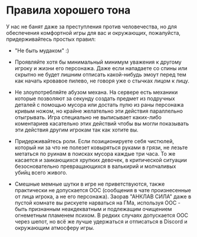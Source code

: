 # Правила хорошего тона

У нас не банят даже за преступления против человечества, но для обеспечения комфортной игры для вас и окружающих, пожалуйста, придерживайтесь простых правил:

- "Не быть мудаком" :)

- Проявляйте хотя бы минимальный минимум уважения к другому игроку и жизни его персонажа. Даже если нападаете со спины или скрытно не будет лишним отписать какой-нибудь эмоут перед тем как начать кровавое пилево, не говоря уже о стычках лицом к лицу. 

-  Не злоупотребляйте абузом механа. На сервере есть механики которые позволяют за секунду создать предмет из подручных деталей с помощью мусора или достать пулю из раны персонажа кривым ножом, но крайне желательно эти действия параллельно отыгрывать. Игра специально не выписывает каких-либо коментариев касательно этих действий чтобы вы могли показывать эти действия другим игрокам так как хотите вы.

- Придерживайтесь роли. Если позиционируете себя чистюлей, который ни за что не полезет ковыряться руками в грязи, не лезьте метаться по руинам в поисках мусора каждые три часа. То же касается и заикающихся хрупких девочек, в критической ситуации безосновательно превращающихся в валькирий и молчаливых убийц всего живого.

- Смешные мемные шутки в игре не приветствуются, также практически не допускается ООС (сообщения в чате произнесенные от лица игрока, а не его персонажа). Заорав "АНКЛАВ СИЛА" даже в пустой комнате вы рискуете нарваться на ГМа, используя ООС - быть признанным неакдекватным и подлежащим очищением огнеметным пламенем психом. В редких случаях допускается ООС через шепот, но всё же лучше удержаться и отписаться в Discord и окружающим атмосферу игры.